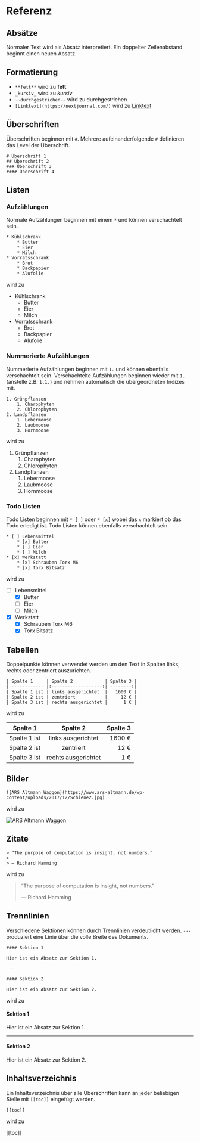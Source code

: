 # Referenz

## Absätze

Normaler Text wird als Absatz interpretiert. Ein doppelter Zeilenabstand beginnt
einen neuen Absatz.

## Formatierung

* `**fett**` wird zu **fett**
* `_kursiv_` wird zu _kursiv_
* `~~durchgestrichen~~` wird zu ~~durchgestrichen~~
* `[Linktext](https://nextjournal.com/)` wird zu [Linktext](https://nextjournal.com/)

## Überschriften

Überschriften beginnen mit `#`. Mehrere aufeinanderfolgende `#`
definieren das Level der Überschrift.

    # Überschrift 1
    ## Überschrift 2
    ### Überschrift 3
    #### Überschrift 4

## Listen

### Aufzählungen

Normale Aufzählungen beginnen mit einem `*` und können verschachtelt sein.

    * Kühlschrank
        * Butter
        * Eier
        * Milch
    * Vorratsschrank
        * Brot
        * Backpapier
        * Alufolie

wird zu

* Kühlschrank
    * Butter
    * Eier
    * Milch
* Vorratsschrank
    * Brot
    * Backpapier
    * Alufolie

### Nummerierte Aufzählungen

Nummerierte Aufzählungen beginnen mit `1.` und können ebenfalls verschachtelt sein.
Verschachtelte Aufzählungen beginnen wieder mit `1.` (anstelle z.B. `1.1.`) und nehmen automatisch die
übergeordneten Indizes mit.

    1. Grünpflanzen
        1. Charophyten
        2. Chlorophyten
    2. Landpflanzen
        1. Lebermoose
        2. Laubmoose
        3. Hornmoose

wird zu

1. Grünpflanzen
   1. Charophyten
   2. Chlorophyten
2. Landpflanzen
   1. Lebermoose
   2. Laubmoose
   3. Hornmoose

### Todo Listen

Todo Listen beginnen mit `* [ ]` oder `* [x]` wobei das `x` markiert ob
das Todo erledigt ist. Todo Listen können ebenfalls verschachtelt sein. 

    * [ ] Lebensmittel
        * [x] Butter
        * [ ] Eier
        * [ ] Milch
    * [x] Werkstatt
        * [x] Schrauben Torx M6
        * [x] Torx Bitsatz

wird zu

* [ ] Lebensmittel
    * [x] Butter
    * [ ] Eier
    * [ ] Milch
* [x] Werkstatt
    * [x] Schrauben Torx M6
    * [x] Torx Bitsatz

## Tabellen

Doppelpunkte können verwendet werden um den Text in Spalten links,
rechts oder zentriert auszurichten.


    | Spalte 1     | Spalte 2            | Spalte 3 |
    | ------------ |:-------------------:| --------:|
    | Spalte 1 ist | links ausgerichtet  |   1600 € |
    | Spalte 2 ist | zentriert           |     12 € |
    | Spalte 3 ist | rechts ausgerichtet |      1 € |

wird zu

| Spalte 1     | Spalte 2            | Spalte 3 |
| ------------ |:-------------------:| --------:|
| Spalte 1 ist | links ausgerichtet  |   1600 € |
| Spalte 2 ist | zentriert           |     12 € |
| Spalte 3 ist | rechts ausgerichtet |      1 € |

## Bilder

    ![ARS Altmann Waggon](https://www.ars-altmann.de/wp-content/uploads/2017/12/Schiene2.jpg)

wird zu

![ARS Altmann Waggon](https://www.ars-altmann.de/wp-content/uploads/2017/12/Schiene2.jpg)

## Zitate

    > “The purpose of computation is insight, not numbers.”
    >
    > ― Richard Hamming

wird zu

> “The purpose of computation is insight, not numbers.”
>
> ― Richard Hamming

## Trennlinien

Verschiedene Sektionen können durch Trennlinien verdeutlicht werden.
`---` produziert eine Linie über die volle Breite des Dokuments.

    #### Sektion 1

    Hier ist ein Absatz zur Sektion 1.

    ---

    #### Sektion 2

    Hier ist ein Absatz zur Sektion 2.

wird zu

#### Sektion 1

Hier ist ein Absatz zur Sektion 1.

---

#### Sektion 2

Hier ist ein Absatz zur Sektion 2.

## Inhaltsverzeichnis

Ein Inhaltsverzeichnis über alle Überschriften kann an jeder beliebigen
Stelle mit `[[toc]]` eingefügt werden.

    [[toc]]

wird zu

[[toc]]